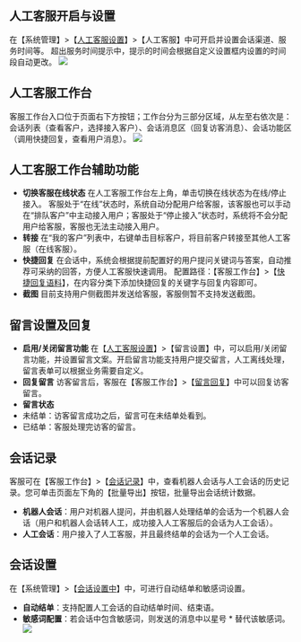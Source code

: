 ## 人工客服开启与设置
在【系统管理】>【[人工客服设置](https://iask.qq.com/#/system/customer-settings)】>【人工客服】中可开启并设置会话渠道、服务时间等。
超出服务时间提示中，提示的时间会根据自定义设置框内设置的时间段自动更改。
![](https://main.qcloudimg.com/raw/baa1d99ab103b3d66770ecf550de4865.png)

## 人工客服工作台
客服工作台入口位于页面右下方按钮；工作台分为三部分区域，从左至右依次是：会话列表（查看客户，选择接入客户）、会话消息区（回复访客消息）、会话功能区（调用快捷回复，查看用户消息）。
![](https://main.qcloudimg.com/raw/52bf03fe7a865453d0fa3b54817b414d.png)
## 人工客服工作台辅助功能
- **切换客服在线状态**
在人工客服工作台左上角，单击切换在线状态为在线/停止接入。
客服处于“在线”状态时，系统自动分配用户给客服，该客服也可以手动在“排队客户”中主动接入用户；客服处于“停止接入”状态时，系统将不会分配用户给客服，客服也无法主动接入用户。
- **转接**
在“我的客户”列表中，右键单击目标客户，将目前客户转接至其他人工客服（在线客服）。
- **快捷回复**
在会话中，系统会根据提前配置好的用户提问关键词与答案，自动推荐可采纳的回答，方便人工客服快速调用。
配置路径：【客服工作台】>【[快捷回复语料](https://iask.qq.com/#/customer-service/quick-reply)】，在内容分类下添加快捷回复的关键字与回复内容即可。
- **截图**
目前支持用户侧截图并发送给客服，客服侧暂不支持发送截图。


## 留言设置及回复
- **启用/关闭留言功能**
在【[人工客服设置](https://iask.qq.com/#/system/customer-settings)】>【留言设置】中，可以启用/关闭留言功能，并设置留言文案。开启留言功能支持用户提交留言，人工离线处理，留言表单可以根据业务需要自定义。
- **回复留言**
访客留言后，客服在【客服工作台】>【[留言回复](https://iask.qq.com/#/customer-service/message)】中可以回复访客留言。
- **留言状态**
 - 未结单：访客留言成功之后，留言可在未结单处看到。
 - 已结单：客服处理完访客的留言。

## 会话记录
客服可在【客服工作台】>【[会话记录](https://iask.qq.com/#/customer-service/history)】中，查看机器人会话与人工会话的历史记录。您可单击页面左下角的【批量导出】按钮，批量导出会话统计数据。
- **机器人会话**：用户对机器人提问，并由机器人处理结单的会话为一个机器人会话（用户和机器人会话转人工，成功接入人工客服后的会话为人工会话）。
- **人工会话**：用户接入了人工客服，并且最终结单的会话为一个人工会话。


## 会话设置
在【系统管理】>【[会话设置中](https://iask.qq.com/#/system/session-settings)】中，可进行自动结单和敏感词设置。
- **自动结单**：支持配置人工会话的自动结单时间、结束语。
- **敏感词配置**：若会话中包含敏感词，则发送的消息中以星号 * 替代该敏感词。
![](https://main.qcloudimg.com/raw/6a9c1fac189fd19e4fbdf28a2f5e4dc1.png)

